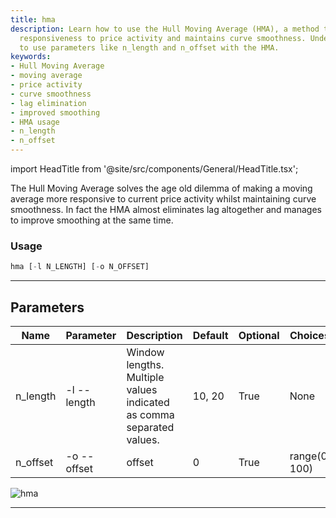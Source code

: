 ```yaml
---
title: hma
description: Learn how to use the Hull Moving Average (HMA), a method that improves
  responsiveness to price activity and maintains curve smoothness. Understand how
  to use parameters like n_length and n_offset with the HMA.
keywords:
- Hull Moving Average
- moving average
- price activity
- curve smoothness
- lag elimination
- improved smoothing
- HMA usage
- n_length
- n_offset
---
```


import HeadTitle from '@site/src/components/General/HeadTitle.tsx';

<HeadTitle title="etf /ta/hma - Reference | OpenBB Terminal Docs" />

The Hull Moving Average solves the age old dilemma of making a moving average more responsive to current price activity whilst maintaining curve smoothness. In fact the HMA almost eliminates lag altogether and manages to improve smoothing at the same time.

### Usage

```python wordwrap
hma [-l N_LENGTH] [-o N_OFFSET]
```

---

## Parameters

| Name | Parameter | Description | Default | Optional | Choices |
| ---- | --------- | ----------- | ------- | -------- | ------- |
| n_length | -l  --length | Window lengths. Multiple values indicated as comma separated values. | 10, 20 | True | None |
| n_offset | -o  --offset | offset | 0 | True | range(0, 100) |

![hma](https://user-images.githubusercontent.com/46355364/154310988-2e97c166-a3b9-49ae-abcd-2c1b37309072.png)

---
